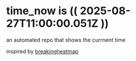 # time_now is (( 2025-08-27T11:00:00.051Z ))

an automated repo that shows the currnent time

inspired by [breakingheatmap](https://github.com/breakingheatmap/breakingheatmap)